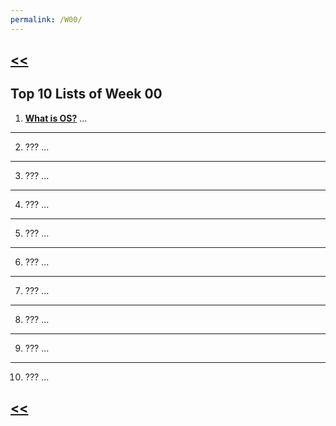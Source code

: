 ```yaml
---
permalink: /W00/
---
```

## [<<](../)

## Top 10 Lists of Week 00

1. **[What is OS?](../)**
...
* * *
2. ???
...
* * *
3. ???
...
* * *
4. ???
...
* * *
5. ???
...
* * *
6. ???
...
* * *
7. ???
...
* * *
8. ???
...
* * *
9. ???
...
* * *
10. ???
...

## [<<](../)